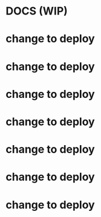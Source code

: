 # DOCS (WIP)
# change to deploy
# change to deploy
# change to deploy
# change to deploy
# change to deploy
# change to deploy
# change to deploy
